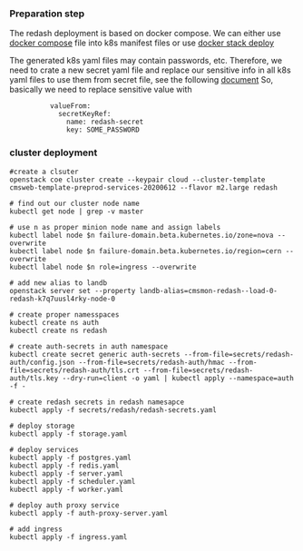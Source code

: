 ### Preparation step
The redash deployment is based on docker compose.
We can either use [docker compose](https://kubernetes.io/docs/tasks/configure-pod-container/translate-compose-kubernetes/) file into k8s manifest files
or use [docker stack deploy](https://www.docker.com/blog/simplifying-kubernetes-with-docker-compose-and-friends/)

The generated k8s yaml files may contain passwords, etc. Therefore, we need
to crate a new secret yaml file and replace our sensitive info in all
k8s yaml files to use them from secret file, see the following
[document](https://www.digitalocean.com/community/tutorials/how-to-migrate-a-docker-compose-workflow-to-kubernetes)
So, basically we need to replace sensitive value with
```
          valueFrom:
            secretKeyRef:
              name: redash-secret
              key: SOME_PASSWORD
```

### cluster deployment
```
#create a clsuter
openstack coe cluster create --keypair cloud --cluster-template cmsweb-template-preprod-services-20200612 --flavor m2.large redash

# find out our cluster node name
kubectl get node | grep -v master

# use n as proper minion node name and assign labels
kubectl label node $n failure-domain.beta.kubernetes.io/zone=nova --overwrite
kubectl label node $n failure-domain.beta.kubernetes.io/region=cern --overwrite
kubectl label node $n role=ingress --overwrite

# add new alias to landb
openstack server set --property landb-alias=cmsmon-redash--load-0- redash-k7q7uusl4rky-node-0

# create proper namesspaces
kubectl create ns auth
kubectl create ns redash

# create auth-secrets in auth namespace
kubectl create secret generic auth-secrets --from-file=secrets/redash-auth/config.json --from-file=secrets/redash-auth/hmac --from-file=secrets/redash-auth/tls.crt --from-file=secrets/redash-auth/tls.key --dry-run=client -o yaml | kubectl apply --namespace=auth -f -

# create redash secrets in redash namesapce
kubectl apply -f secrets/redash/redash-secrets.yaml

# deploy storage
kubectl apply -f storage.yaml

# deploy services
kubectl apply -f postgres.yaml
kubectl apply -f redis.yaml
kubectl apply -f server.yaml
kubectl apply -f scheduler.yaml
kubectl apply -f worker.yaml

# deploy auth proxy service
kubectl apply -f auth-proxy-server.yaml

# add ingress
kubectl apply -f ingress.yaml
```


